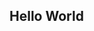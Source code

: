## Hello World

<div id="text"></div>
 
<script>
document.getElementById("text").innerHTML = "Text added by JavaScript code";
</script>
